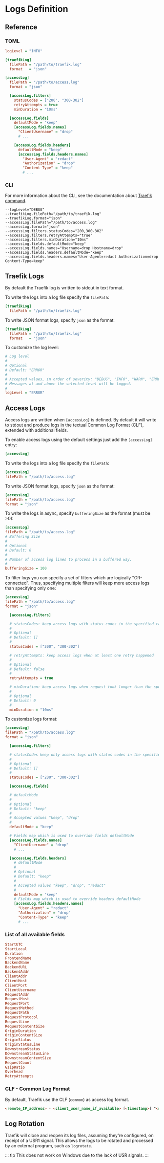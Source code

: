 # Logs Definition

## Reference

### TOML

```ini
logLevel = "INFO"

[traefikLog]
  filePath = "/path/to/traefik.log"
  format   = "json"

[accessLog]
  filePath = "/path/to/access.log"
  format = "json"

  [accessLog.filters]
    statusCodes = ["200", "300-302"]
    retryAttempts = true
    minDuration = "10ms"

  [accessLog.fields]
    defaultMode = "keep"
    [accessLog.fields.names]
      "ClientUsername" = "drop"
      # ...

    [accessLog.fields.headers]
      defaultMode = "keep"
      [accessLog.fields.headers.names]
        "User-Agent" = "redact"
        "Authorization" = "drop"
        "Content-Type" = "keep"
        # ...
```

### CLI

For more information about the CLI, see the documentation about [Traefik command](/basics/#traefik).

```shell
--logLevel="DEBUG"
--traefikLog.filePath="/path/to/traefik.log"
--traefikLog.format="json"
--accessLog.filePath="/path/to/access.log"
--accessLog.format="json"
--accessLog.filters.statusCodes="200,300-302"
--accessLog.filters.retryAttempts="true"
--accessLog.filters.minDuration="10ms"
--accessLog.fields.defaultMode="keep"
--accessLog.fields.names="Username=drop Hostname=drop"
--accessLog.fields.headers.defaultMode="keep"
--accessLog.fields.headers.names="User-Agent=redact Authorization=drop Content-Type=keep"
```


## Traefik Logs

By default the Traefik log is written to stdout in text format.

To write the logs into a log file specify the `filePath`:

```ini
[traefikLog]
  filePath = "/path/to/traefik.log"
```

To write JSON format logs, specify `json` as the format:

```ini
[traefikLog]
  filePath = "/path/to/traefik.log"
  format   = "json"
```

To customize the log level:

```ini
# Log level
#
# Optional
# Default: "ERROR"
#
# Accepted values, in order of severity: "DEBUG", "INFO", "WARN", "ERROR", "FATAL", "PANIC"
# Messages at and above the selected level will be logged.
#
logLevel = "ERROR"
```


## Access Logs

Access logs are written when `[accessLog]` is defined.
By default it will write to stdout and produce logs in the textual Common Log Format (CLF), extended with additional fields.

To enable access logs using the default settings just add the `[accessLog]` entry:

```ini
[accessLog]
```

To write the logs into a log file specify the `filePath`:

```ini
[accessLog]
filePath = "/path/to/access.log"
```

To write JSON format logs, specify `json` as the format:

```ini
[accessLog]
filePath = "/path/to/access.log"
format = "json"
```

To write the logs in async, specify `bufferingSize` as the format (must be >0):

```ini
[accessLog]
filePath = "/path/to/access.log"
# Buffering Size
#
# Optional
# Default: 0
#
# Number of access log lines to process in a buffered way.
#
bufferingSize = 100
```

To filter logs you can specify a set of filters which are logically "OR-connected". Thus, specifying multiple filters will keep more access logs than specifying only one:

```ini
[accessLog]
filePath = "/path/to/access.log"
format = "json"

  [accessLog.filters]

  # statusCodes: keep access logs with status codes in the specified range
  #
  # Optional
  # Default: []
  #
  statusCodes = ["200", "300-302"]

  # retryAttempts: keep access logs when at least one retry happened
  #
  # Optional
  # Default: false
  #
  retryAttempts = true

  # minDuration: keep access logs when request took longer than the specified duration
  #
  # Optional
  # Default: 0
  #
  minDuration = "10ms"
```

To customize logs format:

```ini
[accessLog]
filePath = "/path/to/access.log"
format = "json"

  [accessLog.filters]

  # statusCodes keep only access logs with status codes in the specified range
  #
  # Optional
  # Default: []
  #
  statusCodes = ["200", "300-302"]

  [accessLog.fields]

  # defaultMode
  #
  # Optional
  # Default: "keep"
  #
  # Accepted values "keep", "drop"
  #
  defaultMode = "keep"

  # Fields map which is used to override fields defaultMode
  [accessLog.fields.names]
    "ClientUsername" = "drop"
    # ...

  [accessLog.fields.headers]
    # defaultMode
    #
    # Optional
    # Default: "keep"
    #
    # Accepted values "keep", "drop", "redact"
    #
    defaultMode = "keep"
    # Fields map which is used to override headers defaultMode
    [accessLog.fields.headers.names]
      "User-Agent" = "redact"
      "Authorization" = "drop"
      "Content-Type" = "keep"
      # ...
```


### List of all available fields

```ini
StartUTC
StartLocal
Duration
FrontendName
BackendName
BackendURL
BackendAddr
ClientAddr
ClientHost
ClientPort
ClientUsername
RequestAddr
RequestHost
RequestPort
RequestMethod
RequestPath
RequestProtocol
RequestLine
RequestContentSize
OriginDuration
OriginContentSize
OriginStatus
OriginStatusLine
DownstreamStatus
DownstreamStatusLine
DownstreamContentSize
RequestCount
GzipRatio
Overhead
RetryAttempts
```

### CLF - Common Log Format

By default, Traefik use the CLF (`common`) as access log format.

```html
<remote_IP_address> - <client_user_name_if_available> [<timestamp>] "<request_method> <request_path> <request_protocol>" <origin_server_HTTP_status> <origin_server_content_size> "<request_referrer>" "<request_user_agent>" <number_of_requests_received_since_Traefik_started> "<Traefik_frontend_name>" "<Traefik_backend_URL>" <request_duration_in_ms>ms 
```


## Log Rotation

Traefik will close and reopen its log files, assuming they're configured, on receipt of a USR1 signal.
This allows the logs to be rotated and processed by an external program, such as `logrotate`.

::: tip
    This does not work on Windows due to the lack of USR signals.
:::
